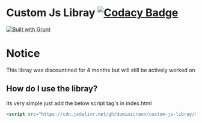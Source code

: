 # Custom Js Libray [![Codacy Badge](https://api.codacy.com/project/badge/Grade/7b38fb8533254ac1847a19ead1f6fa20)](https://www.codacy.com/app/dominicrann/Custom-JS-Libray?utm_source=github.com&amp;utm_medium=referral&amp;utm_content=dominicrann/Custom-JS-Libray&amp;utm_campaign=Badge_Grade)
[![Built with Grunt](https://cdn.gruntjs.com/builtwith.svg)](https://gruntjs.com/)


# Notice
This libray was discountined for 4 months but will still be actively worked on







## How do I use the libray?
Its very simple just add the below script tag's in index.html
```html
<script src="https://cdn.jsdelivr.net/gh/dominicrann/custom-js-libray/dist/custom.js">
```



